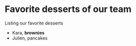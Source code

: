 # Favorite desserts of our team
Listing our favorite desserts 

- Kara, **brownies**
- Julien, pancakes
